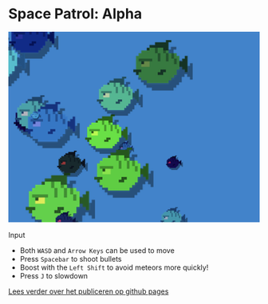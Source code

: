 # Space Patrol: Alpha

![fishes](./src/images/preview.png)

Input
- Both `WASD` and `Arrow Keys` can be used to move
- Press `Spacebar` to shoot bullets
- Boost with the `Left Shift` to avoid meteors more quickly!
- Press `J` to slowdown



[Lees verder over het publiceren op github pages](https://github.com/HR-CMGT/PRG04-2022-2023/blob/main/setup.md)
